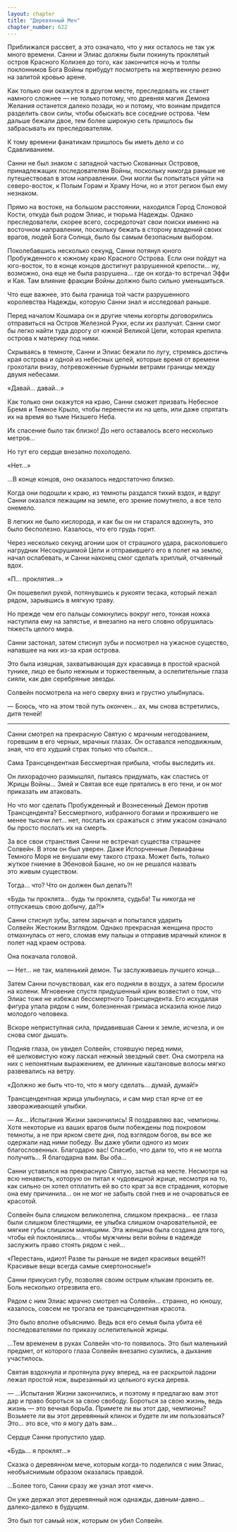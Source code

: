 ```yaml
---
layout: chapter
title: "Деревянный Меч"
chapter_number: 622
---
```


Приближался рассвет, а это означало, что у них осталось не так уж много времени. Санни и Элиас должны были покинуть проклятый остров Красного Колизея до того, как закончится ночь и толпы поклонников Бога Войны прибудут посмотреть на жертвенную резню на залитой кровью арене.

Как только они окажутся в другом месте, преследовать их станет намного сложнее — не только потому, что древняя магия Демона Желания останется далеко позади, но и потому, что воинам придется разделить свои силы, чтобы обыскать все соседние острова. Чем дальше бежали двое, тем более широкую сеть пришлось бы забрасывать их преследователям.

К тому времени фанатикам пришлось бы иметь дело и со Сдавливанием.

Санни не был знаком с западной частью Скованных Островов, принадлежащих последователям Войны, поскольку никогда раньше не путешествовал в этом направлении. Они могли бы попытаться уйти на северо-восток, к Полым Горам и Храму Ночи, но и этот регион был ему незнаком.

Прямо на востоке, на большом расстоянии, находился Город Слоновой Кости, откуда был родом Элиас, и тюрьма Надежды. Однако преследователи, скорее всего, сосредоточат свои поиски именно на восточном направлении, поскольку бежать в сторону владений своих врагов, людей Бога Солнца, было бы самым безопасным выбором.

Поколебавшись несколько секунд, Санни потянул юного Пробужденного к южному краю Красного Острова. Если они пойдут на юго-восток, то в конце концов достигнут разрушенной крепости... ну, возможно, она еще не была разрушена... где он когда-то встречал Эффи и Кая. Там влияние фракции Войны должно было сильно уменьшиться.

Что еще важнее, это была граница той части разрушенного королевства Надежды, которую Санни знал и исследовал раньше.

Перед началом Кошмара он и другие члены когорты договорились отправиться на Остров Железной Руки, если их разлучат. Санни смог бы легко найти туда дорогу от южной Великой Цепи, которая крепила острова к материку под ними.

Скрываясь в темноте, Санни и Элиас бежали по лугу, стремясь достичь края острова и одной из небесных цепей, которые время от времени грохотали внизу, потревоженные бурными ветрами границы между двумя небесами.

«Давай... давай...»

Как только они окажутся на краю, Санни сможет призвать Небесное Бремя и Темное Крыло, чтобы перенести их на цепь, или даже спрятать их на время во тьме Низшего Неба.

Их спасение было так близко! До него оставалось всего несколько метров...

Но тут его сердце внезапно похолодело.

«Нет...»

...В конце концов, оно оказалось недостаточно близко.

Когда они подошли к краю, из темноты раздался тихий вздох, и вдруг Санни оказался лежащим на земле, его зрение помутнело, а все тело онемело.

В легких не было кислорода, и как бы он ни старался вдохнуть, это было бесполезно. Казалось, что его грудь горит.

Через несколько секунд агонии шок от страшного удара, расколовшего нагрудник Несокрушимой Цепи и отправившего его в полет на землю, начал ослабевать, и Санни наконец смог сделать хриплый, отчаянный вдох.

«П... проклятия...»

Он пошевелил рукой, потянувшись к рукояти тесака, который лежал рядом, зарывшись в мягкую траву.

Но прежде чем его пальцы сомкнулись вокруг него, тонкая ножка наступила ему на запястье, и внезапно на него словно обрушилась тяжесть целого мира.

Санни застонал, затем стиснул зубы и посмотрел на ужасное существо, напавшее на них из-за края острова.

Это была изящная, захватывающая дух красавица в простой красной тунике, лицо ее было нежным и торжественным, а ослепительные глаза сияли, как две серебряные звезды.

Солвейн посмотрела на него сверху вниз и грустно улыбнулась.

— Боюсь, что на этом твой путь окончен... ах, мы снова встретились, дитя теней!

***

Санни смотрел на прекрасную Святую с мрачным негодованием, горевшим в его черных, мрачных глазах. Он оставался неподвижным, зная, что его худший страх только что сбылся...

Сама Трансцендентная Бессмертная прибыла, чтобы выследить их.

Он лихорадочно размышлял, пытаясь придумать, как спастись от Жрицы Войны... Змей и Святая все еще прятались в его тени, и он мог приказать им атаковать.

Но что мог сделать Пробужденный и Вознесенный Демон против Трансцендента? Бессмертного, избранного богами и прожившего не менее тысячи лет... нет, послать их сражаться с этим ужасом означало бы просто послать их на смерть.

За все свои странствия Санни не встречал существа страшнее Солвейн. В этом он был уверен. Даже Испорченные Левиафаны Темного Моря не внушали ему такого страха. Может быть, только жуткое гниение в Эбеновой Башне, но он не решался назвать это живым существом.

Тогда... что? Что он должен был делать?!

«Будь ты проклята... будь ты проклята, судьба! Ты никогда не отпускаешь свою добычу, да?!»

Санни стиснул зубы, затем зарычал и попытался ударить Солвейн Жестоким Взглядом. Однако прекрасная женщина просто отмахнулась от него, сломав ему пальцы и отправив мрачный клинок в полет над краем острова.

Она покачала головой.

— Нет... не так, маленький демон. Ты заслуживаешь лучшего конца...

Затем Санни почувствовал, как его подняли в воздух, а затем бросили на колени. Мгновение спустя придушенный крик возвестил о том, что Элиас тоже не избежал бессмертного Трансцендента. Его исхудалая фигура упала рядом с ним, болезненная гримаса исказила юное лицо молодого человека.

Вскоре неприступная сила, придавившая Санни к земле, исчезла, и он снова смог дышать.

Подняв глаза, он увидел Солвейн, стоявшую перед ними, её шелковистую кожу ласкал нежный звездный свет. Она смотрела на них с непонятным выражением, ее длинные каштановые волосы мягко развевались на ветру.

«Должно же быть что-то, что я могу сделать... думай, думай!»

Трансцендентная жрица улыбнулась, и сам мир стал ярче от ее завораживающей улыбки.

— Ах... Испытания Жизни закончились! Я поздравляю вас, чемпионы. Хотя некоторые из ваших врагов были побеждены под покровом темноты, а не при ярком свете дня, под взглядом богов, вы все же одержали над ними победу. Вы даже убили одного из моих благословенных. Благодарю вас! Спасибо, что дали то, что я не могла получить... Я благодарна вам. Вы оба...

Санни уставился на прекрасную Святую, застыв на месте. Несмотря на всю ненависть, которую он питал к чудовищной жрице, несмотря на то, как сильно он хотел отплатить ей во сто крат за все страдания, которые она ему причинила... он не мог не забыть свой гнев и не очароваться ее красотой.

Солвейн была слишком великолепна, слишком прекрасна... ее глаза были слишком блестящими, ее улыбка слишком очаровательной, ее мягкие губы слишком манящими. Эта женщина была создана для того, чтобы ей поклонялись... чтобы мужчины вели войны в надежде заслужить право стоять рядом с ней...

«Перестань, идиот! Разве ты раньше не видел красивых вещей?! Красивые вещи всегда самые смертоносные!»

Санни прикусил губу, позволяя своим острым клыкам пронзить ее. Боль несколько отрезвила его.

Рядом с ним Элиас мрачно смотрел на Солвейн... странно, но юношу, казалось, совсем не трогала ее трансцендентная красота.

Это было вполне объяснимо. Ведь вся его семья была убита её последователями по приказу ослепительной жрицы.

...Тем временем в руках Солвейн что-то появилось. Это был маленький предмет, от которого глаза Солвейн внезапно сузились, а дыхание участилось.

Святая вздохнула и протянула руку вперед, на ее раскрытой ладони лежал простой нож, вырезанный из цельного куска дерева.

— ...Испытания Жизни закончились, и поэтому я предлагаю вам этот дар и право бороться за свою свободу. Бороться за свою жизнь, ведь жизнь — это вечная борьба. Примете ли вы этот дар, чемпионы? Возьмете ли вы этот деревянный клинок и будете ли им пользоваться? Это... это все, что я могу дать вам...

Сердце Санни пропустило удар.

«Будь... я проклят...»

Сказка о деревянном мече, которым когда-то поделился с ним Элиас, необъяснимым образом оказалась правдой.

...Более того, Санни сразу же узнал этот «меч».

Он уже держал этот деревянный нож однажды, давным-давно... далеко-далеко в будущем.

Это был тот самый нож, которым он убил Солвейн.
